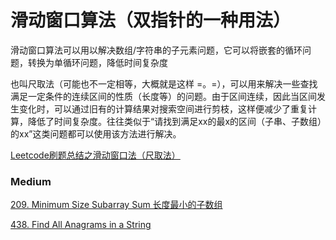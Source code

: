 
# 滑动窗口算法（双指针的一种用法）

滑动窗口算法可以用以解决数组/字符串的子元素问题，它可以将嵌套的循环问题，转换为单循环问题，降低时间复杂度

也叫尺取法（可能也不一定相等，大概就是这样 =。=），可以用来解决一些查找满足一定条件的连续区间的性质（长度等）的问题。由于区间连续，因此当区间发生变化时，可以通过旧有的计算结果对搜索空间进行剪枝，这样便减少了重复计算，降低了时间复杂度。往往类似于“请找到满足xx的最x的区间（子串、子数组）的xx”这类问题都可以使用该方法进行解决。

[Leetcode刷题总结之滑动窗口法（尺取法）](https://zhuanlan.zhihu.com/p/61564531)

### Medium   
[209. Minimum Size Subarray Sum 长度最小的子数组](src/209_Minimum_Size_Subarray_Sum.md)

[438. Find All Anagrams in a String](src/438_Find_All_Anagrams_in_a_String.md)
